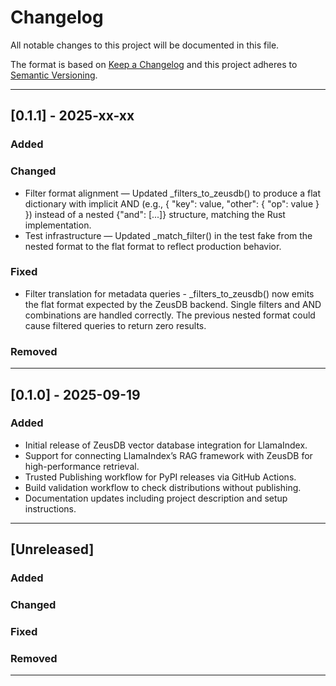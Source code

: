 # Changelog

All notable changes to this project will be documented in this file.

The format is based on [Keep a Changelog](https://keepachangelog.com/en/1.0.0/)
and this project adheres to [Semantic Versioning](https://semver.org/spec/v2.0.0.html).

---

## [0.1.1] - 2025-xx-xx

### Added
<!-- Add new features here -->

### Changed

- Filter format alignment — Updated _filters_to_zeusdb() to produce a flat dictionary with implicit AND (e.g., { "key": value, "other": { "op": value } }) instead of a nested {"and": [...]} structure, matching the Rust implementation.
- Test infrastructure — Updated _match_filter() in the test fake from the nested format to the flat format to reflect production behavior.

### Fixed

- Filter translation for metadata queries - _filters_to_zeusdb() now emits the flat format expected by the ZeusDB backend. Single filters and AND combinations are handled correctly. The previous nested format could cause filtered queries to return zero results.

### Removed
<!-- Add removals/deprecations here -->

---

## [0.1.0] - 2025-09-19

### Added

- Initial release of ZeusDB vector database integration for LlamaIndex.
- Support for connecting LlamaIndex’s RAG framework with ZeusDB for high-performance retrieval.
- Trusted Publishing workflow for PyPI releases via GitHub Actions.
- Build validation workflow to check distributions without publishing.
- Documentation updates including project description and setup instructions.

---

## [Unreleased]

### Added
<!-- Add new features here -->

### Changed
<!-- Add changed behavior here -->

### Fixed
<!-- Add bug fixes here -->

### Removed
<!-- Add removals/deprecations here -->

---
